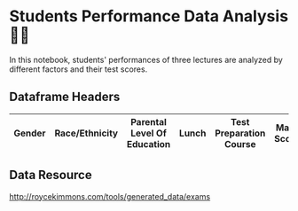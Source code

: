 # Students Performance Data Analysis 👩‍🎓

In this notebook, students' performances of three lectures are analyzed by different factors and their test scores.

## Dataframe Headers

| Gender  | Race/Ethnicity | Parental Level Of Education  | Lunch | Test Preparation Course | Math Score | Reading Score | Writing Score |
| ------  | -------------- | ---------------------------  | ----- | ----------------------- | ---------- | ------------- | ------------- |
## Data Resource
http://roycekimmons.com/tools/generated_data/exams
